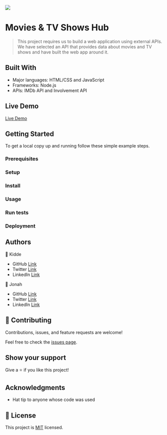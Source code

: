 ![](https://img.shields.io/badge/Microverse-blueviolet)

# Movies & TV Shows Hub

> This project requires us to build a web application using external APIs. We have selected an API that provides data about movies and TV shows and have built the web app around it.


## Built With

- Major languages: HTML/CSS and JavaScript
- Frameworks: Node.js 
- APIs: IMDb API and Involvement API

## Live Demo

[Live Demo]()


## Getting Started

To get a local copy up and running follow these simple example steps.

### Prerequisites

### Setup

### Install

### Usage

### Run tests

### Deployment 



## Authors

👤 Kidde

- GitHub [Link](https://github.com/kidde60)
- Twitter [Link](https://twitter.com/KGWilliam60)
- LinkedIn [Link](https://linkedin.com)

👤 Jonah

- GitHub [Link](https://github.com/DJ-MrJay)
- Twitter [Link](https://twitter.com/jonah_wambua)
- LinkedIn [Link](https://www.linkedin.com/in/mr-jay/)

## 🤝 Contributing

Contributions, issues, and feature requests are welcome!

Feel free to check the [issues page](https://github.com/kidde60/JavaScript-capstone-project/issues).

## Show your support

Give a ⭐️ if you like this project!

## Acknowledgments

- Hat tip to anyone whose code was used

## 📝 License

This project is [MIT](./LICENSE) licensed.
